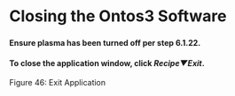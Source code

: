 # Closing the Ontos3 Software

### &#x20;<a href="#_toc54339782" id="_toc54339782"></a>

#### Ensure plasma has been turned off per step 6.1.22.

#### To close the application window, click _Recipe▼Exit_.



Figure 46: Exit Application
